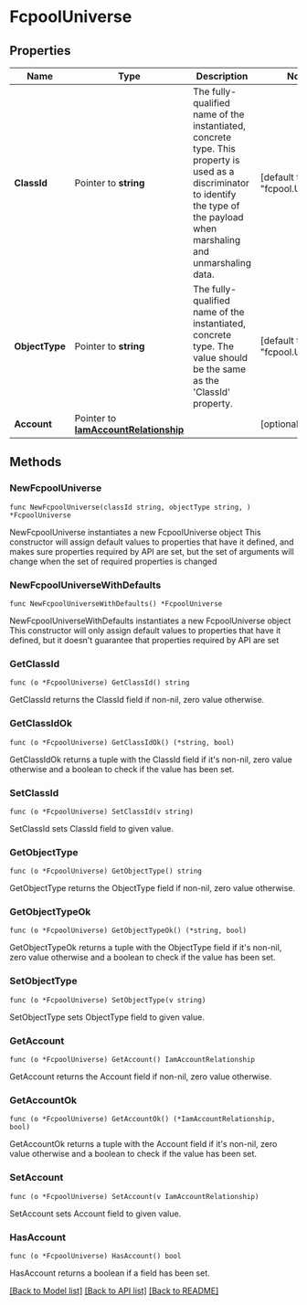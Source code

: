 # FcpoolUniverse

## Properties

Name | Type | Description | Notes
------------ | ------------- | ------------- | -------------
**ClassId** | Pointer to **string** | The fully-qualified name of the instantiated, concrete type. This property is used as a discriminator to identify the type of the payload when marshaling and unmarshaling data. | [default to "fcpool.Universe"]
**ObjectType** | Pointer to **string** | The fully-qualified name of the instantiated, concrete type. The value should be the same as the &#39;ClassId&#39; property. | [default to "fcpool.Universe"]
**Account** | Pointer to [**IamAccountRelationship**](iam.Account.Relationship.md) |  | [optional] 

## Methods

### NewFcpoolUniverse

`func NewFcpoolUniverse(classId string, objectType string, ) *FcpoolUniverse`

NewFcpoolUniverse instantiates a new FcpoolUniverse object
This constructor will assign default values to properties that have it defined,
and makes sure properties required by API are set, but the set of arguments
will change when the set of required properties is changed

### NewFcpoolUniverseWithDefaults

`func NewFcpoolUniverseWithDefaults() *FcpoolUniverse`

NewFcpoolUniverseWithDefaults instantiates a new FcpoolUniverse object
This constructor will only assign default values to properties that have it defined,
but it doesn't guarantee that properties required by API are set

### GetClassId

`func (o *FcpoolUniverse) GetClassId() string`

GetClassId returns the ClassId field if non-nil, zero value otherwise.

### GetClassIdOk

`func (o *FcpoolUniverse) GetClassIdOk() (*string, bool)`

GetClassIdOk returns a tuple with the ClassId field if it's non-nil, zero value otherwise
and a boolean to check if the value has been set.

### SetClassId

`func (o *FcpoolUniverse) SetClassId(v string)`

SetClassId sets ClassId field to given value.


### GetObjectType

`func (o *FcpoolUniverse) GetObjectType() string`

GetObjectType returns the ObjectType field if non-nil, zero value otherwise.

### GetObjectTypeOk

`func (o *FcpoolUniverse) GetObjectTypeOk() (*string, bool)`

GetObjectTypeOk returns a tuple with the ObjectType field if it's non-nil, zero value otherwise
and a boolean to check if the value has been set.

### SetObjectType

`func (o *FcpoolUniverse) SetObjectType(v string)`

SetObjectType sets ObjectType field to given value.


### GetAccount

`func (o *FcpoolUniverse) GetAccount() IamAccountRelationship`

GetAccount returns the Account field if non-nil, zero value otherwise.

### GetAccountOk

`func (o *FcpoolUniverse) GetAccountOk() (*IamAccountRelationship, bool)`

GetAccountOk returns a tuple with the Account field if it's non-nil, zero value otherwise
and a boolean to check if the value has been set.

### SetAccount

`func (o *FcpoolUniverse) SetAccount(v IamAccountRelationship)`

SetAccount sets Account field to given value.

### HasAccount

`func (o *FcpoolUniverse) HasAccount() bool`

HasAccount returns a boolean if a field has been set.


[[Back to Model list]](../README.md#documentation-for-models) [[Back to API list]](../README.md#documentation-for-api-endpoints) [[Back to README]](../README.md)


